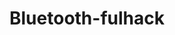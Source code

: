 <html>
<head>
<!-- <title>Bluetooth-fulhack</title> -->
</head>
<body>
<h1>Bluetooth-fulhack</h1>
</body>
</html>
